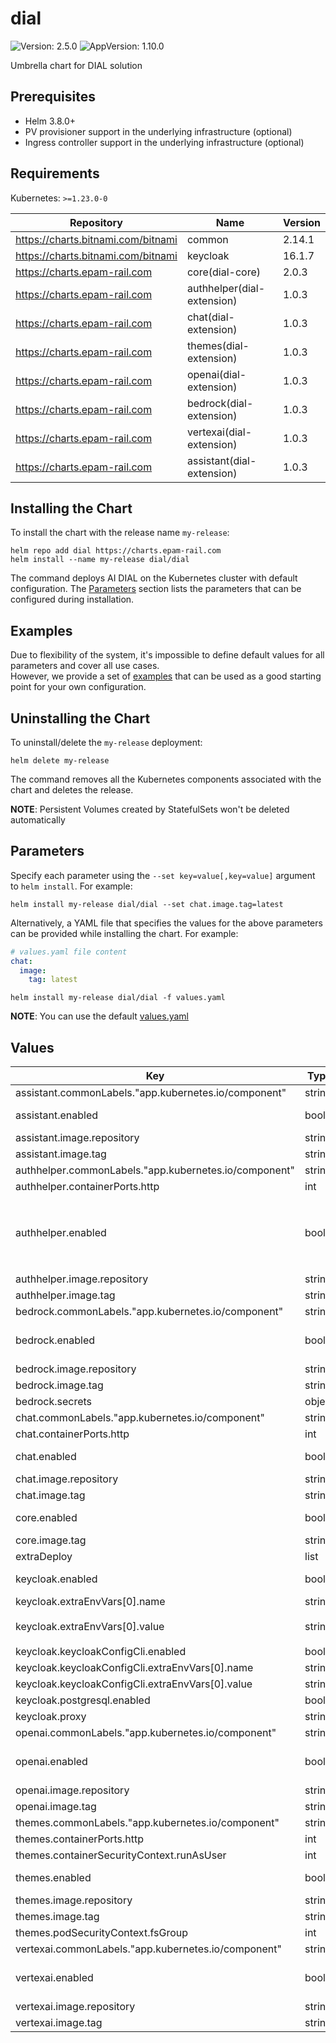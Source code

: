 # dial

![Version: 2.5.0](https://img.shields.io/badge/Version-2.5.0-informational?style=flat-square) ![AppVersion: 1.10.0](https://img.shields.io/badge/AppVersion-1.10.0-informational?style=flat-square)

Umbrella chart for DIAL solution

## Prerequisites

- Helm 3.8.0+
- PV provisioner support in the underlying infrastructure (optional)
- Ingress controller support in the underlying infrastructure (optional)

## Requirements

Kubernetes: `>=1.23.0-0`

| Repository | Name | Version |
|------------|------|---------|
| https://charts.bitnami.com/bitnami | common | 2.14.1 |
| https://charts.bitnami.com/bitnami | keycloak | 16.1.7 |
| https://charts.epam-rail.com | core(dial-core) | 2.0.3 |
| https://charts.epam-rail.com | authhelper(dial-extension) | 1.0.3 |
| https://charts.epam-rail.com | chat(dial-extension) | 1.0.3 |
| https://charts.epam-rail.com | themes(dial-extension) | 1.0.3 |
| https://charts.epam-rail.com | openai(dial-extension) | 1.0.3 |
| https://charts.epam-rail.com | bedrock(dial-extension) | 1.0.3 |
| https://charts.epam-rail.com | vertexai(dial-extension) | 1.0.3 |
| https://charts.epam-rail.com | assistant(dial-extension) | 1.0.3 |

## Installing the Chart

To install the chart with the release name `my-release`:

```console
helm repo add dial https://charts.epam-rail.com
helm install --name my-release dial/dial
```

The command deploys AI DIAL on the Kubernetes cluster with default configuration. The [Parameters](#parameters) section lists the parameters that can be configured during installation.

## Examples

Due to flexibility of the system, it's impossible to define default values for all parameters and cover all use cases.\
However, we provide a set of [examples](examples) that can be used as a good starting point for your own configuration.

## Uninstalling the Chart

To uninstall/delete the `my-release` deployment:

```console
helm delete my-release
```

The command removes all the Kubernetes components associated with the chart and deletes the release.

**NOTE**: Persistent Volumes created by StatefulSets won't be deleted automatically

## Parameters

Specify each parameter using the `--set key=value[,key=value]` argument to `helm install`. For example:

```console
helm install my-release dial/dial --set chat.image.tag=latest
```

Alternatively, a YAML file that specifies the values for the above parameters can be provided while installing the chart. For example:

```yaml
# values.yaml file content
chat:
  image:
    tag: latest
```

```console
helm install my-release dial/dial -f values.yaml
```

**NOTE**: You can use the default [values.yaml](values.yaml)

## Values

| Key | Type | Default | Description |
|-----|------|---------|-------------|
| assistant.commonLabels."app.kubernetes.io/component" | string | `"application"` |  |
| assistant.enabled | bool | `false` | Enable/disable ai-dial-assistant |
| assistant.image.repository | string | `"epam/ai-dial-assistant"` |  |
| assistant.image.tag | string | `"0.7.0"` |  |
| authhelper.commonLabels."app.kubernetes.io/component" | string | `"authentication"` |  |
| authhelper.containerPorts.http | int | `4088` |  |
| authhelper.enabled | bool | `false` | Enable/disable ai-dial-auth-helper. Set `keycloak.enabled: true` before enabling this. |
| authhelper.image.repository | string | `"epam/ai-dial-auth-helper"` |  |
| authhelper.image.tag | string | `"0.3.0"` |  |
| bedrock.commonLabels."app.kubernetes.io/component" | string | `"adapter"` |  |
| bedrock.enabled | bool | `false` | Enable/disable ai-dial-adapter-bedrock |
| bedrock.image.repository | string | `"epam/ai-dial-adapter-bedrock"` |  |
| bedrock.image.tag | string | `"0.13.0"` |  |
| bedrock.secrets | object | `{}` |  |
| chat.commonLabels."app.kubernetes.io/component" | string | `"application"` |  |
| chat.containerPorts.http | int | `3000` |  |
| chat.enabled | bool | `true` | Enable/disable ai-dial-chat |
| chat.image.repository | string | `"epam/ai-dial-chat"` |  |
| chat.image.tag | string | `"0.13.0"` |  |
| core.enabled | bool | `true` | Enable/disable ai-dial-core |
| core.image.tag | string | `"0.12.0"` |  |
| extraDeploy | list | `[]` |  |
| keycloak.enabled | bool | `false` | Enable/disable keycloak |
| keycloak.extraEnvVars[0].name | string | `"KC_FEATURES"` |  |
| keycloak.extraEnvVars[0].value | string | `"token-exchange,admin-fine-grained-authz,declarative-user-profile"` |  |
| keycloak.keycloakConfigCli.enabled | bool | `true` |  |
| keycloak.keycloakConfigCli.extraEnvVars[0].name | string | `"IMPORT_VARSUBSTITUTION_ENABLED"` |  |
| keycloak.keycloakConfigCli.extraEnvVars[0].value | string | `"true"` |  |
| keycloak.postgresql.enabled | bool | `true` |  |
| keycloak.proxy | string | `"edge"` |  |
| openai.commonLabels."app.kubernetes.io/component" | string | `"adapter"` |  |
| openai.enabled | bool | `false` | Enable/disable ai-dial-adapter-openai |
| openai.image.repository | string | `"epam/ai-dial-adapter-openai"` |  |
| openai.image.tag | string | `"0.12.0"` |  |
| themes.commonLabels."app.kubernetes.io/component" | string | `"webserver"` |  |
| themes.containerPorts.http | int | `8080` |  |
| themes.containerSecurityContext.runAsUser | int | `101` |  |
| themes.enabled | bool | `true` | Enable/disable ai-dial-chat-themes |
| themes.image.repository | string | `"epam/ai-dial-chat-themes"` |  |
| themes.image.tag | string | `"0.4.0"` |  |
| themes.podSecurityContext.fsGroup | int | `101` |  |
| vertexai.commonLabels."app.kubernetes.io/component" | string | `"adapter"` |  |
| vertexai.enabled | bool | `false` | Enable/disable ai-dial-adapter-vertexai |
| vertexai.image.repository | string | `"epam/ai-dial-adapter-vertexai"` |  |
| vertexai.image.tag | string | `"0.8.0"` |  |
